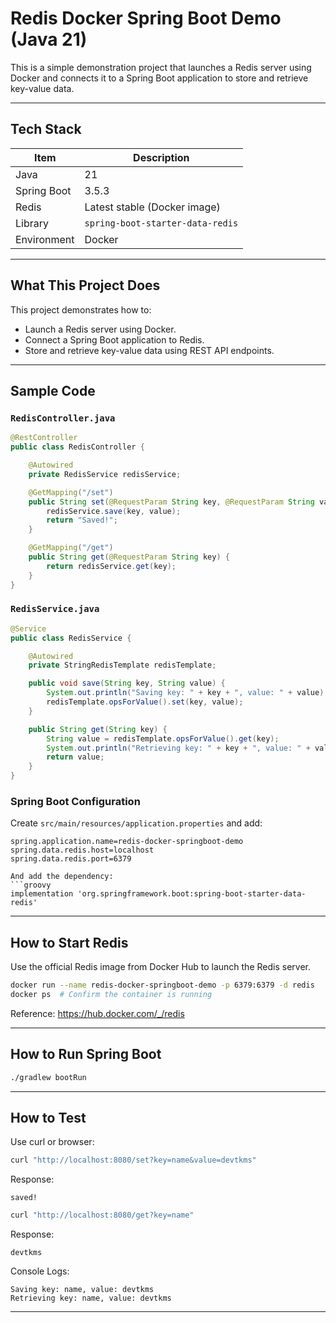 # Redis Docker Spring Boot Demo (Java 21)

This is a simple demonstration project that launches a Redis server using Docker and connects it to a Spring Boot application to store and retrieve key-value data.

---

## Tech Stack

| Item             | Description                         |
|------------------|-------------------------------------|
| Java             | 21                                  |
| Spring Boot      | 3.5.3                               |
| Redis            | Latest stable (Docker image)        |
| Library          | `spring-boot-starter-data-redis`    |
| Environment      | Docker                              |

---

## What This Project Does

This project demonstrates how to:

- Launch a Redis server using Docker.
- Connect a Spring Boot application to Redis.
- Store and retrieve key-value data using REST API endpoints.

---

## Sample Code

### `RedisController.java`

```java
@RestController
public class RedisController {

    @Autowired
    private RedisService redisService;

    @GetMapping("/set")
    public String set(@RequestParam String key, @RequestParam String value) {
        redisService.save(key, value);
        return "Saved!";
    }

    @GetMapping("/get")
    public String get(@RequestParam String key) {
        return redisService.get(key);
    }
}
```

### `RedisService.java`

```java
@Service
public class RedisService {

    @Autowired
    private StringRedisTemplate redisTemplate;

    public void save(String key, String value) {
        System.out.println("Saving key: " + key + ", value: " + value);
        redisTemplate.opsForValue().set(key, value);
    }

    public String get(String key) {
        String value = redisTemplate.opsForValue().get(key);
        System.out.println("Retrieving key: " + key + ", value: " + value);
        return value;
    }
}
```

### Spring Boot Configuration

Create `src/main/resources/application.properties` and add:

```properties
spring.application.name=redis-docker-springboot-demo
spring.data.redis.host=localhost
spring.data.redis.port=6379

And add the dependency:
```groovy
implementation 'org.springframework.boot:spring-boot-starter-data-redis'
```

---

## How to Start Redis
Use the official Redis image from Docker Hub to launch the Redis server.
```bash
docker run --name redis-docker-springboot-demo -p 6379:6379 -d redis
docker ps  # Confirm the container is running
```
Reference: https://hub.docker.com/_/redis

---

## How to Run Spring Boot
```bash
./gradlew bootRun
```

---

## How to Test
Use curl or browser:
```bash
curl "http://localhost:8080/set?key=name&value=devtkms"
```
Response:
```
saved!
```

```bash
curl "http://localhost:8080/get?key=name"
```
Response:
```
devtkms
```

Console Logs:
```
Saving key: name, value: devtkms
Retrieving key: name, value: devtkms
```

---